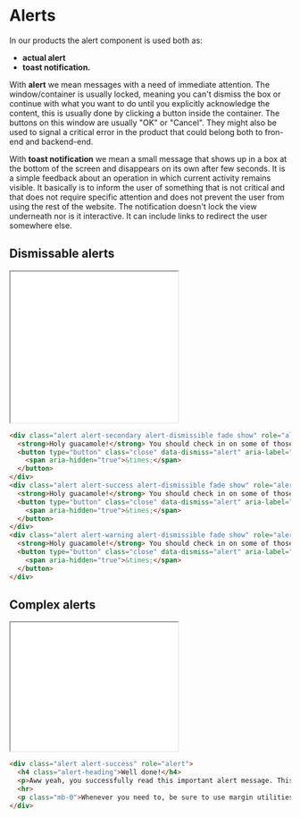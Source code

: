 # Alerts

In our products the alert component is used both as:
- **actual alert**
- **toast notification.**

With **alert** we mean messages with a need of immediate attention. The window/container is usually locked, meaning you can't dismiss the box or continue with what you want to do until you explicitly acknowledge the content, this is usually done by clicking a button inside the container. The buttons on this window are usually "OK" or "Cancel". They might also be used to signal a critical error in the product that could belong both to fron-end and backend-end.

With **toast notification** we mean a small message that shows up in a box at the bottom of the screen and disappears on its own after few seconds. It is a simple feedback about an operation in which current activity remains visible. It basically is to inform the user of something that is not critical and that does not require specific attention and does not prevent the user from using the rest of the website. The notification doesn't lock the view underneath nor is it interactive. It can include links to redirect the user somewhere else.
## Dismissable alerts

<iframe title="Alerts" height="270" src="./docs/examples/alerts.html"></iframe>

```html
<div class="alert alert-secondary alert-dismissible fade show" role="alert">
  <strong>Holy guacamole!</strong> You should check in on some of those fields below.
  <button type="button" class="close" data-dismiss="alert" aria-label="Close">
    <span aria-hidden="true">&times;</span>
  </button>
</div>
<div class="alert alert-success alert-dismissible fade show" role="alert">
  <strong>Holy guacamole!</strong> You should check in on some of those fields below.
  <button type="button" class="close" data-dismiss="alert" aria-label="Close">
    <span aria-hidden="true">&times;</span>
  </button>
</div>
<div class="alert alert-warning alert-dismissible fade show" role="alert">
  <strong>Holy guacamole!</strong> You should check in on some of those fields below.
  <button type="button" class="close" data-dismiss="alert" aria-label="Close">
    <span aria-hidden="true">&times;</span>
  </button>
</div>
```

## Complex alerts

<iframe title="Complex Alerts" height="230" src="./docs/examples/alerts-complex.html"></iframe>

```html
<div class="alert alert-success" role="alert">
  <h4 class="alert-heading">Well done!</h4>
  <p>Aww yeah, you successfully read this important alert message. This example text is going to run a bit longer so that you can see how spacing within an alert works with this kind of content.</p>
  <hr>
  <p class="mb-0">Whenever you need to, be sure to use margin utilities to keep things nice and tidy.</p>
</div>
```
